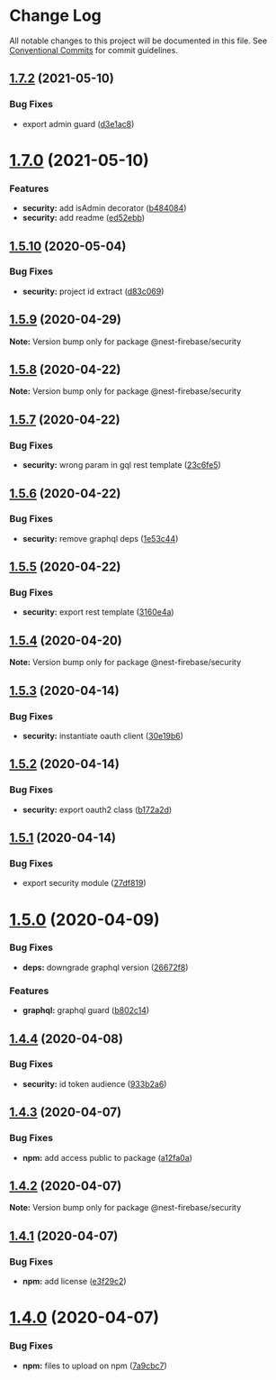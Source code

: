 # Change Log

All notable changes to this project will be documented in this file.
See [Conventional Commits](https://conventionalcommits.org) for commit guidelines.

## [1.7.2](https://github.com/skore-io/nest-firebase/compare/v1.7.0...v1.7.2) (2021-05-10)


### Bug Fixes

* export admin guard ([d3e1ac8](https://github.com/skore-io/nest-firebase/commit/d3e1ac8929b80e0bbc81a4c99804b7aee7401bba))





# [1.7.0](https://github.com/skore-io/nest-firebase/compare/v1.6.0...v1.7.0) (2021-05-10)


### Features

* **security:** add isAdmin decorator ([b484084](https://github.com/skore-io/nest-firebase/commit/b484084cd80df4fb79f246eb70fda140653a2212))
* **security:** add readme ([ed52ebb](https://github.com/skore-io/nest-firebase/commit/ed52ebb8196220f7ee39ddc3ef945a2a6bb81c39))





## [1.5.10](https://github.com/skore-io/nest-firebase/compare/v1.5.9...v1.5.10) (2020-05-04)


### Bug Fixes

* **security:** project id extract ([d83c069](https://github.com/skore-io/nest-firebase/commit/d83c0699c20d8f9fd81db643aeb0ab86a67b7b07))





## [1.5.9](https://github.com/skore-io/nest-firebase/compare/v1.5.8...v1.5.9) (2020-04-29)

**Note:** Version bump only for package @nest-firebase/security





## [1.5.8](https://github.com/skore-io/nest-firebase/compare/v1.5.7...v1.5.8) (2020-04-22)

**Note:** Version bump only for package @nest-firebase/security





## [1.5.7](https://github.com/skore-io/nest-firebase/compare/v1.5.6...v1.5.7) (2020-04-22)


### Bug Fixes

* **security:** wrong param in gql rest template ([23c6fe5](https://github.com/skore-io/nest-firebase/commit/23c6fe5c138bfbcab97201e897cb2b8248e84970))





## [1.5.6](https://github.com/skore-io/nest-firebase/compare/v1.5.5...v1.5.6) (2020-04-22)


### Bug Fixes

* **security:** remove graphql deps ([1e53c44](https://github.com/skore-io/nest-firebase/commit/1e53c4430200be95647daa23a259f4ff197b9bd2))





## [1.5.5](https://github.com/skore-io/nest-firebase/compare/v1.5.4...v1.5.5) (2020-04-22)


### Bug Fixes

* **security:** export rest template ([3160e4a](https://github.com/skore-io/nest-firebase/commit/3160e4a4d41f2a156a5729ac1fecfe313fc52f32))





## [1.5.4](https://github.com/skore-io/nest-firebase/compare/v1.5.3...v1.5.4) (2020-04-20)

**Note:** Version bump only for package @nest-firebase/security





## [1.5.3](https://github.com/skore-io/nest-firebase/compare/v1.5.2...v1.5.3) (2020-04-14)


### Bug Fixes

* **security:** instantiate oauth client ([30e19b6](https://github.com/skore-io/nest-firebase/commit/30e19b6e77f442cd8fb70d60edc8dfab2c5c4436))





## [1.5.2](https://github.com/skore-io/nest-firebase/compare/v1.5.1...v1.5.2) (2020-04-14)


### Bug Fixes

* **security:** export oauth2 class ([b172a2d](https://github.com/skore-io/nest-firebase/commit/b172a2db05b96a634d351d4191a735bc6a751683))





## [1.5.1](https://github.com/skore-io/nest-firebase/compare/v1.5.0...v1.5.1) (2020-04-14)


### Bug Fixes

* export security module ([27df819](https://github.com/skore-io/nest-firebase/commit/27df819c287cb71ffdba39f764d829f2e8155e8d))





# [1.5.0](https://github.com/skore-io/nest-firebase/compare/v1.4.4...v1.5.0) (2020-04-09)


### Bug Fixes

* **deps:** downgrade graphql version ([26672f8](https://github.com/skore-io/nest-firebase/commit/26672f8e578c8d33267ab82fe97466a8abc356bb))


### Features

* **graphql:** graphql guard ([b802c14](https://github.com/skore-io/nest-firebase/commit/b802c14902c8199e3b8c1baafbfd488b5b488935))





## [1.4.4](https://github.com/skore-io/nest-firebase/compare/v1.4.3...v1.4.4) (2020-04-08)


### Bug Fixes

* **security:** id token audience ([933b2a6](https://github.com/skore-io/nest-firebase/commit/933b2a61aeccf1094b7e6310122de5648c374aa9))





## [1.4.3](https://github.com/skore-io/nest-firebase/compare/v1.4.2...v1.4.3) (2020-04-07)


### Bug Fixes

* **npm:** add access public to package ([a12fa0a](https://github.com/skore-io/nest-firebase/commit/a12fa0ace06705b2b6039f6ff22e4421d648a06b))





## [1.4.2](https://github.com/skore-io/nest-firebase/compare/v1.4.1...v1.4.2) (2020-04-07)

**Note:** Version bump only for package @nest-firebase/security





## [1.4.1](https://github.com/skore-io/nest-firebase/compare/v1.4.0...v1.4.1) (2020-04-07)


### Bug Fixes

* **npm:** add license ([e3f29c2](https://github.com/skore-io/nest-firebase/commit/e3f29c28f55026a159f565cb46f4457f8996a84c))





# [1.4.0](https://github.com/skore-io/nest-firebase/compare/v1.3.0...v1.4.0) (2020-04-07)


### Bug Fixes

* **npm:** files to upload on npm ([7a9cbc7](https://github.com/skore-io/nest-firebase/commit/7a9cbc7c287f068926c15c0390815f3e298686ca))
